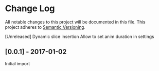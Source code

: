 # Change Log
All notable changes to this project will be documented in this file.
This project adheres to [Semantic Versioning](http://semver.org/).

[Unreleased]
Dynamic slice insertion
Allow to set anim duration in settings

## [0.0.1] - 2017-01-02
Initial import
